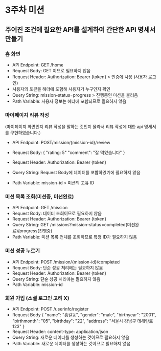 # 3주차 미션

## 주어진 조건에 필요한 API를 설계하여 간단한 API 명세서 만들기

### 홈 화면
- API Endpoint: GET /home
- Request Body: GET 이므로 필요하지 않음
- Request Header: Authorization: Bearer {token} > 인증에 사용 (사용자 로그인)
- 사용자의 토큰을 헤더에 포함해 사용자가 누구인지 확인
- Query String: mission-status=progress > 진행중인 미션을 불러옴
- Path Variable: 사용자 정보는 헤더에 포함되므로 필요하지 않음


### 마이페이지 리뷰 작성
(마이페이지 화면인지 리뷰 작성을 말하는 것인지 몰라서 리뷰 작성에 대한 api 명세서를 구현하였습니다.)
- API Endpoint: POST/mission/{mission-id}/review
- Request Body: 
{
    "rating: 5"
    "comment": "잘 먹었습니다"
}

- Request Header: Authorization: Bearer {token}
- Query String: Request Body에 데이터를 포함하였기에 필요하지 않음
- Path Variable: mission-id > 미션의 고유 ID



### 미션 목록 조회(미션중, 미션완료)
- API Endpoint: GET /mission
- Request Body: 데이터 조회이므로 필요하지 않음
- Request Header: Authorization: Bearer {token}
- Query String: GET /missions?mission-status=completed(미션완료)/progress(진행중)
- Path Variable: 미션 목록 전체를 조회하므로 특정 ID가 필요하지 않음




### 미션 성공 누르기
- API Endpoint: POST /mission/{mission-id}/completed
- Request Body: 단순 성공 처리에는 필요하지 않음
- Request Header: Authorization: Bearer {token}
- Query String: 단순 성공 처리에는 필요하지 않음
- Path Variable: mission-id



### 회원 가입 (소셜 로그인 고려 X)
- API Endpoint: POST /userinfo/register
- Request Body
{
  "name": "홍길동",
  "gender": "male",
  "birthyear": "2001",
  "birthmonth": "05",
  "birthday": "22",
  "address": "서울시 강남구 테헤란로 123"
}
- Request Header: content-type: application/json
- Query String: 새로운 데이터를 생성하는 것이므로 필요하지 않음
- Path Variable: 새로운 데이터를 생성하는 것이므로 필요하지 않음


